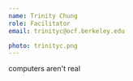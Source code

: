 ```yaml
---
name: Trinity Chung
role: Facilitator
email: trinityc@ocf.berkeley.edu

photo: trinityc.png
---
```


computers aren't real
